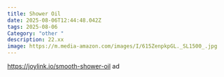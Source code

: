 ```yaml
---
title: Shower Oil
date: 2025-08-06T12:44:48.042Z
tags: 2025-08-06
Category: "other "
description: 22.xx
image: https://m.media-amazon.com/images/I/615ZenpkpGL._SL1500_.jpg
---
```

https://joylink.io/smooth-shower-oil ad